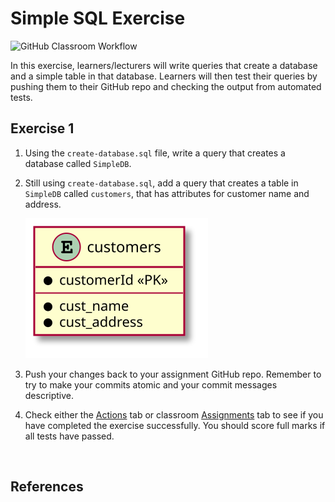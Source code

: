 # Simple SQL Exercise

![GitHub Classroom Workflow](../../workflows/GitHub%20Classroom%20Workflow/badge.svg?branch=master)

In this exercise, learners/lecturers will write queries that create a database and a simple table in that database. Learners will then test their queries by pushing them to their GitHub repo and checking the output from automated tests.

## Exercise 1

1. Using the `create-database.sql` file, write a query that creates a database called `SimpleDB`.

1. Still using `create-database.sql`, add a query that creates a table in `SimpleDB` called `customers`, that has attributes for customer name and address.

    ![UML diagram](assets/SoWkIImgAStDuKhDAyaigLH8BYqkoSzDBIfMgEPIKD22yprJ56ni0hpjx82YkhfmgVYynDnK12yn9QKejRYOgvRB8JKl1MWi0000.svg)

1. Push your changes back to your assignment GitHub repo. Remember to try to make your commits atomic and your commit messages descriptive.

1. Check either the [Actions](/actions) tab or classroom [Assignments](https://classroom.github.com/classrooms/38383355-sandbox-classroom/assignments/simple-sql-exercise-redux2) tab to see if you have completed the exercise successfully. You should score full marks if all tests have passed.

<br />

## References
